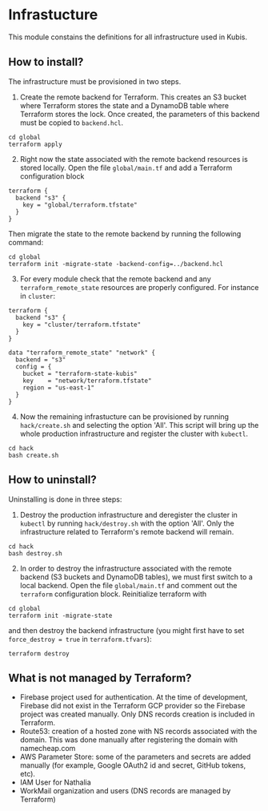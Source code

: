 # Infrastucture

This module constains the definitions for all infrastructure used in Kubis.

## How to install?

The infrastructure must be provisioned in two steps.

1. Create the remote backend for Terraform. This creates an S3 bucket where Terraform stores the state and a DynamoDB table where Terraform stores the lock. Once created, the parameters of this backend must be copied to `backend.hcl`.

```
cd global
terraform apply
```

2.  Right now the state associated with the remote backend resources is stored locally. Open the file `global/main.tf` and add a Terraform configuration block

```
terraform {
  backend "s3" {
    key = "global/terraform.tfstate"
  }
}
```

Then migrate the state to the remote backend by running the following command:

```
cd global
terraform init -migrate-state -backend-config=../backend.hcl
```

3. For every module check that the remote backend and any `terraform_remote_state` resources are properly configured. For instance in `cluster`:

```
terraform {
  backend "s3" {
    key = "cluster/terraform.tfstate"
  }
}

data "terraform_remote_state" "network" {
  backend = "s3"
  config = {
    bucket = "terraform-state-kubis"
    key    = "network/terraform.tfstate"
    region = "us-east-1"
  }
}
```

4. Now the remaining infrastucture can be provisioned by running `hack/create.sh` and selecting the option 'All'. This script will bring up the whole production infrastructure and register the cluster with `kubectl`.

```
cd hack
bash create.sh
```

## How to uninstall?

Uninstalling is done in three steps:

1. Destroy the production infrastructure and deregister the cluster in `kubectl` by running `hack/destroy.sh` with the option 'All'. Only the infrastructure related to Terraform's remote backend will remain.

```
cd hack
bash destroy.sh
```

2. In order to destroy the infrastructure associated with the remote backend (S3 buckets and DynamoDB tables), we must first switch to a local backend. Open the file `global/main.tf` and comment out the `terraform` configuration block. Reinitialize terraform with

```
cd global
terraform init -migrate-state
```

and then destroy the backend infrastructure (you might first have to set `force_destroy = true` in `terraform.tfvars`):

```
terraform destroy
```

## What is not managed by Terraform?

- Firebase project used for authentication. At the time of development, Firebase did not exist in the Terraform GCP provider so the Firebase project was created manually. Only DNS records creation is included in Terraform.
- Route53: creation of a hosted zone with NS records associated with the domain. This was done manually after registering the domain with namecheap.com
- AWS Parameter Store: some of the parameters and secrets are added manually (for example, Google OAuth2 id and secret, GitHub tokens, etc).
- IAM User for Nathalia
- WorkMail organization and users (DNS records are managed by Terraform)
